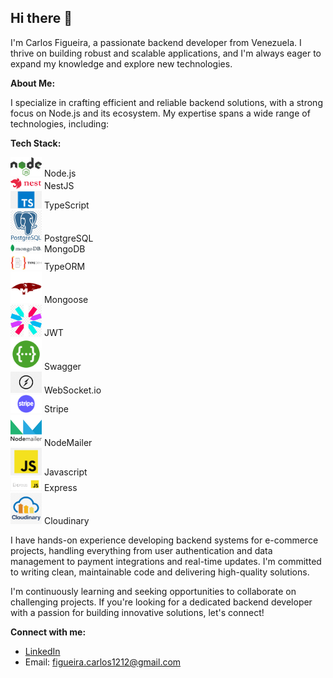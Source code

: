 ## Hi there 👋

I'm Carlos Figueira, a passionate backend developer from Venezuela. I thrive on building robust and scalable applications, and I'm always eager to expand my knowledge and explore new technologies.

**About Me:**

I specialize in crafting efficient and reliable backend solutions, with a strong focus on Node.js and its ecosystem. My expertise spans a wide range of technologies, including:

**Tech Stack:**

<img src="images/nodejs-logo.png" width="50"> Node.js
<br>
<img src="images/nestjs-logo.png" width="50"> NestJS
<br>
<img src="images/typescript-logo.png" width="50"> TypeScript
<br>
<img src="images/postgresql-logo.png" width="50"> PostgreSQL
<br>
<img src="images/mongodb-logo.png" width="50"> MongoDB
<br>
<img src="images/typeorm-logo.png" width="50"> TypeORM
<br>
<img src="images/mongoose-logo.png" width="50"> Mongoose
<br>
<img src="images/jwt-logo.png" width="50"> JWT
<br>
<img src="images/swagger-logo.png" width="50"> Swagger
<br>
<img src="images/websocketio-logo.png" width="50"> WebSocket.io
<br>
<img src="images/stripe-logo.png" width="50"> Stripe
<br>
<img src="images/nodemailer-logo.png" width="50"> NodeMailer
<br>
<img src="images/javascript-logo.png" width="50"> Javascript
<br>
<img src="images/express-logo.png" width="50"> Express
<br>
<img src="images/cloudinary-logo.png" width="50"> Cloudinary

I have hands-on experience developing backend systems for e-commerce projects, handling everything from user authentication and data management to payment integrations and real-time updates. I'm committed to writing clean, maintainable code and delivering high-quality solutions.

I'm continuously learning and seeking opportunities to collaborate on challenging projects. If you're looking for a dedicated backend developer with a passion for building innovative solutions, let's connect!

**Connect with me:**

* [LinkedIn](https://www.linkedin.com/)
*  Email: [figueira.carlos1212@gmail.com](mailto:figueira.carlos1212@gmail.com)

